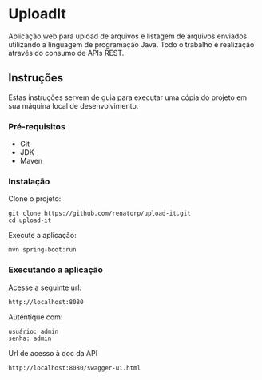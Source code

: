 # UploadIt

Aplicação web para upload de arquivos e listagem de arquivos enviados utilizando a linguagem de programação Java. Todo o trabalho é realização através do consumo de APIs REST.

## Instruções

Estas instruções servem de guia para executar uma cópia do projeto em sua máquina local de desenvolvimento. 

### Pré-requisitos

* Git
* JDK
* Maven

### Instalação

Clone o projeto:
```
git clone https://github.com/renatorp/upload-it.git
cd upload-it
```

Execute a aplicação:
```
mvn spring-boot:run
```

### Executando a aplicação

Acesse a seguinte url:
```
http://localhost:8080
```

Autentique com:
```
usuário: admin
senha: admin
```

Url de acesso à doc da API
```
http://localhost:8080/swagger-ui.html
```

























